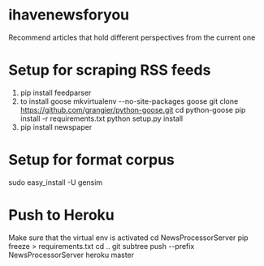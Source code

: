 # ihavenewsforyou
Recommend articles that hold different perspectives from the current one

# Setup for scraping RSS feeds
1. pip install feedparser
2. to install goose
mkvirtualenv --no-site-packages goose
git clone https://github.com/grangier/python-goose.git
cd python-goose
pip install -r requirements.txt
python setup.py install
3. pip install newspaper

# Setup for format corpus
sudo easy_install -U gensim

# Push to Heroku
Make sure that the virtual env is activated
cd NewsProcessorServer
pip freeze > requirements.txt
cd ..
git subtree push --prefix NewsProcessorServer heroku master